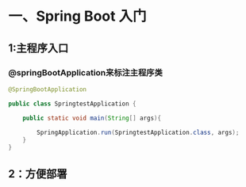 # 一、Spring Boot 入门

## 1:主程序入口

### 	@springBootApplication来标注主程序类

```java
@SpringBootApplication

public class SpringtestApplication {

    public static void main(String[] args){
       
        SpringApplication.run(SpringtestApplication.class, args);
    }
}
```

## 2：方便部署